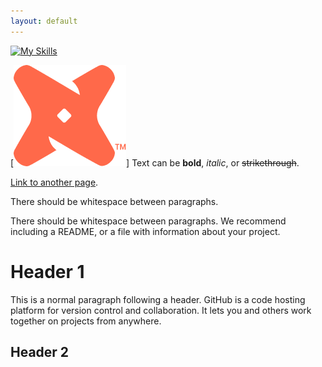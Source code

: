 ```yaml
---
layout: default
---
```


[![My Skills](https://skillicons.dev/icons?i=java,kotlin,nodejs,figma&theme=light)](https://skillicons.dev)

[![Teest](pictures\dbt-bit_tm.png)]
Text can be **bold**, _italic_, or ~~strikethrough~~.

[Link to another page](./another-page.html).

There should be whitespace between paragraphs.

There should be whitespace between paragraphs. We recommend including a README, or a file with information about your project.

# Header 1

This is a normal paragraph following a header. GitHub is a code hosting platform for version control and collaboration. It lets you and others work together on projects from anywhere.

## Header 2